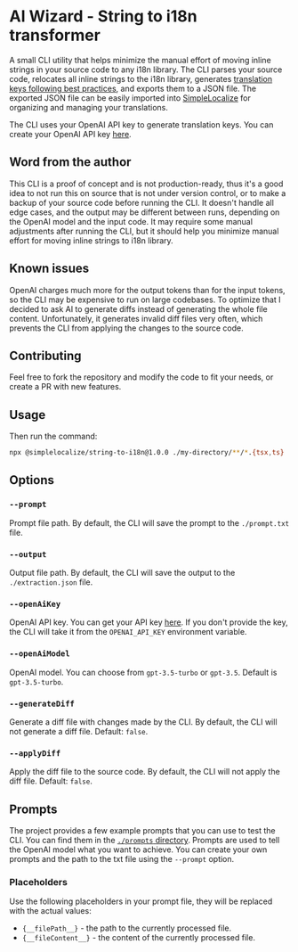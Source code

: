# AI Wizard - String to i18n transformer 

A small CLI utility that helps minimize the manual effort of moving inline strings in your source code to any i18n library. 
The CLI parses your source code, relocates all inline strings to the i18n library, 
generates [translation keys following best practices](https://simplelocalize.io/blog/posts/best-practices-for-translation-keys/), and exports them to a JSON file. 
The exported JSON file can be easily imported into [SimpleLocalize](https://simplelocalize.io) for organizing and managing your translations.

The CLI uses your OpenAI API key to generate translation keys. You can create your OpenAI API key [here](https://platform.openai.com/account/api-keys).

## Word from the author

This CLI is a proof of concept and is not production-ready, thus it's a good idea to not run this on source that is not under version control,
or to make a backup of your source code before running the CLI.
It doesn't handle all edge cases, and the output may be different between runs, depending on the OpenAI model and the input code.
It may require some manual adjustments after running the CLI, but it should help you minimize manual effort for moving inline strings to i18n library.

## Known issues

OpenAI charges much more for the output tokens than for the input tokens, so the CLI may be expensive to run on large codebases.
To optimize that I decided to ask AI to generate diffs instead of generating the whole file content. 
Unfortunately, it generates invalid diff files very often, which prevents the CLI from applying the changes to the source code.

## Contributing

Feel free to fork the repository and modify the code to fit your needs, or create a PR with new features.

## Usage

Then run the command:

```bash
npx @simplelocalize/string-to-i18n@1.0.0 ./my-directory/**/*.{tsx,ts}
```

## Options

### `--prompt`

Prompt file path. By default, the CLI will save the prompt to the `./prompt.txt` file.

### `--output`

Output file path. By default, the CLI will save the output to the `./extraction.json` file.

### `--openAiKey`

OpenAI API key. You can get your API key [here](https://platform.openai.com/account/api-keys).
If you don't provide the key, the CLI will take it from the `OPENAI_API_KEY` environment variable.

### `--openAiModel`

OpenAI model. You can choose from `gpt-3.5-turbo` or `gpt-3.5`. Default is `gpt-3.5-turbo`.

### `--generateDiff`

Generate a diff file with changes made by the CLI. By default, the CLI will not generate a diff file. Default: `false`.

### `--applyDiff`

Apply the diff file to the source code. By default, the CLI will not apply the diff file. Default: `false`.

## Prompts 

The project provides a few example prompts that you can use to test the CLI. You can find them in the [`./prompts` directory](./prompts).
Prompts are used to tell the OpenAI model what you want to achieve. You can create your own prompts and the path to the txt file using the `--prompt` option.

### Placeholders

Use the following placeholders in your prompt file, they will be replaced with the actual values:

- `{__filePath__}` - the path to the currently processed file.
- `{__fileContent__}` - the content of the currently processed file.
